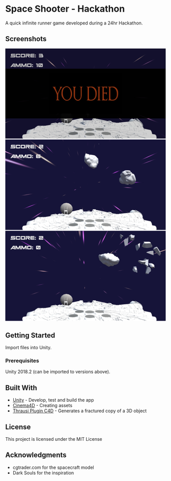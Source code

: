 # Space Shooter - Hackathon

A quick infinite runner game developed during a 24hr Hackathon. 

## Screenshots

![Screenshot1](/WeWantPizza/Screenshots/sc1.jpg?raw=true "Game")
![Screenshot1](/WeWantPizza/Screenshots/sc2.jpg?raw=true "Game")
![Screenshot1](/WeWantPizza/Screenshots/sc3.jpg?raw=true "Game")


## Getting Started

Import files into Unity.

### Prerequisites

Unity 2018.2 (can be imported to versions above).

## Built With

* [Unity](https://unity3d.com/) - Develop, test and build the app
* [Cinema4D](https://www.maxon.net/en/products/cinema-4d/overview/) - Creating assets
* [Thrausi Plugin C4D](https://nitro4d.com/product/thrausi/) - Generates a fractured copy of a 3D object


## License

This project is licensed under the MIT License

## Acknowledgments

* cgtrader.com for the spacecraft model
* Dark Souls for the inspiration
